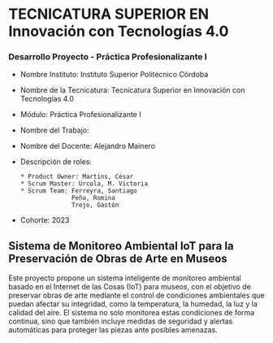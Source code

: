 # TECNICATURA SUPERIOR EN  Innovación con Tecnologías 4.0

### Desarrollo Proyecto - Práctica Profesionalizante I

 
 * Nombre Instituto: Instituto Superior Politécnico Córdoba
 * Nombre de la Tecnicatura: Tecnicatura Superior en Innovación con Tecnologías 4.0
 * Módulo: Práctica Profesionalizante I
 * Nombre del Trabajo:
 * Nombre del Docente: Alejandro Mainero
 * Descripción de roles:
   
       * Product Owner: Martins, César
       * Scrum Master: Urcola, M. Victoria
       * Scrum Team: Ferreyra, Santiago
                     Peña, Romina
                     Trejo, Gastón

 * Cohorte: 2023


## Sistema de Monitoreo Ambiental IoT para la Preservación de Obras de Arte en Museos

Este proyecto propone un sistema inteligente de monitoreo ambiental basado en el Internet de las Cosas (IoT) para museos, con el objetivo de preservar obras de arte mediante el control de condiciones ambientales que puedan afectar su integridad, como la temperatura, la humedad, la luz y la calidad del aire. El sistema no solo monitorea estas condiciones de forma continua, sino que también incluye medidas de seguridad y alertas automáticas para proteger las piezas ante posibles amenazas.
